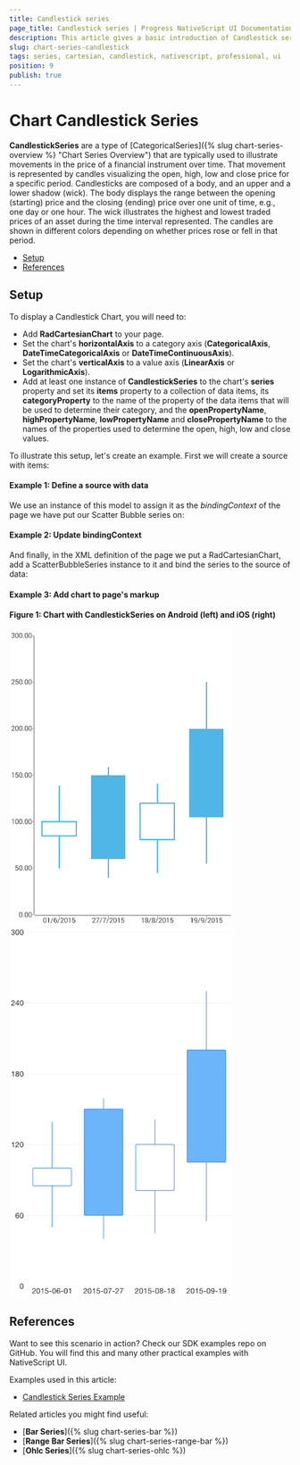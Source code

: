 ```yaml
---
title: Candlestick series
page_title: Candlestick series | Progress NativeScript UI Documentation
description: This article gives a basic introduction of Candlestick series and continues with a sample scenario of how Candlestick series are used.
slug: chart-series-candlestick
tags: series, cartesian, candlestick, nativescript, professional, ui
position: 9
publish: true
---
```


# Chart Candlestick Series

**CandlestickSeries** are a type of [CategoricalSeries]({% slug chart-series-overview %} "Chart Series Overview") that are typically used to illustrate movements in the price of a financial instrument over time. That movement is represented by candles visualizing the open, high, low and close price for a specific period. Candlesticks are composed of a body, and an upper and a lower shadow (wick). The body displays the range between the opening (starting) price and the closing (ending) price over one unit of time, e.g., one day or one hour. The wick illustrates the highest and lowest traded prices of an asset during the time interval represented. The candles are shown in different colors depending on whether prices rose or fell in that period.

* [Setup](#setup)
* [References](#references)

## Setup

To display a Candlestick Chart, you will need to:
- Add **RadCartesianChart** to your page.
- Set the chart's **horizontalAxis** to a category axis (**CategoricalAxis**, **DateTimeCategoricalAxis** or **DateTimeContinuousAxis**).
- Set the chart's **verticalAxis** to a value axis (**LinearAxis** or **LogarithmicAxis**).
- Add at least one instance of **CandlestickSeries** to the chart's **series** property and set its **items** property to a collection of data items, its **categoryProperty** to the name of the property of the data items that will be used to determine their category, and the **openPropertyName**, **highPropertyName**, **lowPropertyName** and **closePropertyName** to the names of the properties used to determine the open, high, low and close values.

To illustrate this setup, let's create an example. First we will create a source with items:
 
#### Example 1: Define a source with data
 
<snippet id='candlestick-data-model'/>

We use an instance of this model to assign it as the *bindingContext* of the page we have put our Scatter Bubble series on:

#### Example 2: Update bindingContext

<snippet id='binding-context-candlestick-series'/>

And finally, in the XML definition of the page we put a RadCartesianChart, add a ScatterBubbleSeries instance to it and bind the series to the source of data:

#### Example 3: Add chart to page's markup

<snippet id='candlestick-series'/>

#### Figure 1: Chart with CandlestickSeries on Android (left) and iOS (right)

![Cartesian chart: Candlestick series](../../../../img/ns_ui/candlestick_series_android.png " Candlestick Series on Android.") ![Cartesian chart: Candlestick series](../../../../img/ns_ui/candlestick_series_ios.png "Candlestick Series on iOS.")

## References

Want to see this scenario in action?
Check our SDK examples repo on GitHub. You will find this and many other practical examples with NativeScript UI.

Examples used in this article:

* [Candlestick Series Example](https://github.com/NativeScript/nativescript-ui-samples/tree/master/chart/app/examples/series/financial)

Related articles you might find useful:

* [**Bar Series**]({% slug chart-series-bar %})
* [**Range Bar Series**]({% slug chart-series-range-bar %})
* [**Ohlc Series**]({% slug chart-series-ohlc %})
